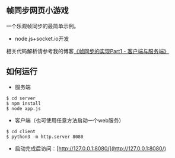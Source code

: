 ## 帧同步网页小游戏
一个乐观帧同步的最简单示例。
* node.js+socket.io开发

相关代码解析请参考我的博客[《帧同步的实现Part1 - 客户端与服务端》](http://www.jianshu.com/p/5a6d25db3914)

## 如何运行
* 服务端
```shell
$ cd server
$ npm install
$ node app.js
```

* 客户端（也可使用任意方法启动一个web服务）
```shell
$ cd client
$ python3 -m http.server 8080
```

* 启动完成后访问：[http://127.0.0.1:8080/](http://127.0.0.1:8080/)
